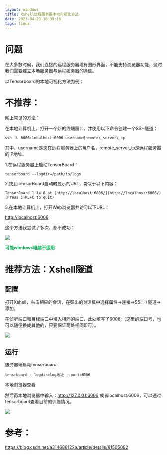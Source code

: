 ```yaml
---
layout: windows
title: Xshell远程服务器本地可视化方法
date: 2023-04-23 10:39:16
tags: linux
---
```




# 问题

在大多数时候，我们连接的远程服务器没有图形界面，不能支持浏览器功能，这时我们需要建立本地服务器与远程服务器的通信。

以Tensorboard的本地可视化方法为例：



# 不推荐：

网上常见的方法：

在本地计算机上，打开一个新的终端窗口，并使用以下命令创建一个SSH隧道：

```linux
ssh -L 6006:localhost:6006 username@remote\_server\_ip
```

其中，username是您在远程服务器上的用户名，remote\_server\_ip是远程服务器的IP地址。

1.在远程服务器上启动TensorBoard：

```linux
tensorboard --logdir=/path/to/logs
```

2.找到TensorBoard启动时显示的URL，类似于以下内容：

```linux
TensorBoard 1.14.0 at [http://localhost:6006/](http://localhost:6006/) (Press CTRL+C to quit)
```

3.在本地计算机上，打开Web浏览器并访问以下URL：

[http://localhost:6006](http://localhost:6006)



这个方法我尝试了多次，都不成功：

![](image_1.44605818.png)

<strong style="color:#00b050;">可能windows电脑不适用</strong>



# 推荐方法：Xshell隧道

## 配置

打开Xshell，右击相应的会话，在弹出的对话框中选择属性->连接->SSH->隧道->添加。

在侦听端口和目标端口中填入相同的端口，此处填写了6006;（这里的端口号，也可以随便换成其他的，只要保证两处相同即可）。

![](image_2.73d50b2e.png)

## 运行

服务器端启动tensorboard

```linux
tensrboard --logdir=log地址 --port=6006
```

本地浏览器查看

然后再本地浏览器中输入：http://127.0.0.1:6006 或者localhost:6006，可以通过tensorboard查看目前的训练情况。

![](image_3.5e37b6bd.png)



# 参考：

https://blog.csdn.net/a314688122a/article/details/81505082
